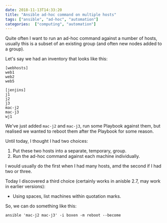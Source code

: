 ```yaml
---
date: 2018-11-13T14:33:20
title: "Ansible ad-hoc command on multiple hosts"
tags: ["ansible", "ad-hoc", "automation"]
categories:  ["computing", "automation"]
---
```


Quite often I want to run an ad-hoc command against a number of hosts, usually this is a subset of an existing group (and often new nodes added to a group).  

Let's say we had an inventory that looks like this:

	[webhosts]
	web1
	web2
	web5
	
	[jenjins]
	j1
	j2
	j3
	mac-j2
	mac-j3
	wj1

We've just added `mac-j2` and `mac-j3`, run some Playbook against them, but realised we wanted to reboot them after the Playbook for some reason.  

Until today, I thought I had two choices:

1. Put these two hosts into a separate, temporary, group.
2. Run the ad-hoc command against each machine individually.
    
I would usually do the first when I had many hosts, amd the second if I had two or three.  

Today I discovered a third choice (certainly works in anisble 2.7, may work in earlier versions):

* Using spaces, list machines within quotation marks.

So, we can do something like this:

    ansible 'mac-j2 mac-j3' -i boxen -m reboot --become
